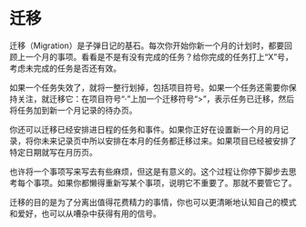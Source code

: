 # 迁移

迁移（Migration）是子弹日记的基石。每次你开始你新一个月的计划时，都要回顾上一个月的事项。看看是不是有没有完成的任务？给你完成的任务打上“X”号，考虑未完成的任务是否还有效。

如果一个任务失效了，就将一整行划掉，包括项目符号。如果一个任务还需要你保持关注，就迁移它：在项目符号“·”上加一个迁移符号“>”，表示任务已迁移，然后将任务加到新一个月记录的待办页。

你还可以迁移已经安排进日程的任务和事件。如果你正好在设置新一个月的月记录，将你未来记录页中所以安排在本月的任务都迁移过来。如果项目已经被安排了特定日期就写在月历页。

也许将一个事项写来写去有些麻烦，但这是有意义的。这个过程让你停下脚步去思考每个事项。如果你都懒得重新写某个事项，说明它不重要了。那就不要管它了。

迁移的目的是为了分离出值得花费精力的事情，你也可以更清晰地认知自己的模式和爱好，也可以从嘈杂中获得有用的信号。

